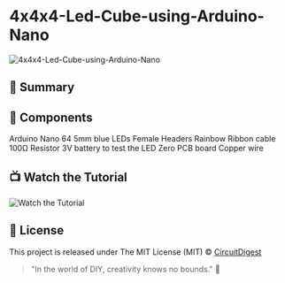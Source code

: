# 4x4x4-Led-Cube-using-Arduino-Nano

![4x4x4-Led-Cube-using-Arduino-Nano](https://github.com/Circuit-Digest/4-4-4-Led-Cube-using-Arduino-Nano-/blob/main/Thumbnail%20Image/Blue%20Gradient%20Modern%20Freelancer%20YouTube%20Thumbnail%20.jpg)

## 📜 Summary

## 🧰 Components
 Arduino Nano
 64 5mm blue LEDs
 Female Headers
 Rainbow Ribbon cable
 100Ω Resistor
 3V battery to test the LED
 Zero PCB board
 Copper wire

## 📺 Watch the Tutorial

![Watch the Tutorial](https://github.com/Circuit-Digest/4-4-4-Led-Cube-using-Arduino-Nano-/blob/main/Thumbnail%20Image/4%EF%80%A14%EF%80%A14-led-cube-working-video-GIF.gif)

## 📝 License

This project is released under The MIT License (MIT) © [CircuitDigest](https://github.com/circuit-digest)

> "In the world of DIY, creativity knows no bounds." 🎨
